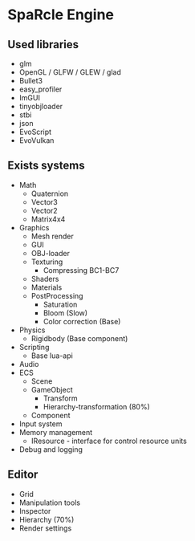 # SpaRcle Engine

## Used libraries
  * glm
  * OpenGL / GLFW / GLEW / glad
  * Bullet3
  * easy_profiler
  * ImGUI
  * tinyobjloader
  * stbi
  * json
  * EvoScript
  * EvoVulkan

## Exists systems
  * Math
      * Quaternion
      * Vector3
      * Vector2
      * Matrix4x4
  * Graphics
      * Mesh render
      * GUI 
      * OBJ-loader
      * Texturing
        * Compressing BC1-BC7
      * Shaders
      * Materials
      * PostProcessing
        * Saturation
        * Bloom (Slow)
        * Color correction (Base)
  * Physics
      * Rigidbody (Base component)
  * Scripting
      * Base lua-api
  * Audio
  * ECS
      * Scene 
      * GameObject
         * Transform
         * Hierarchy-transformation (80%)
      * Component
  * Input system
  * Memory management
      * IResource - interface for control resource units
  * Debug and logging
 
## Editor
  * Grid
  * Manipulation tools
  * Inspector 
  * Hierarchy (70%)
  * Render settings
